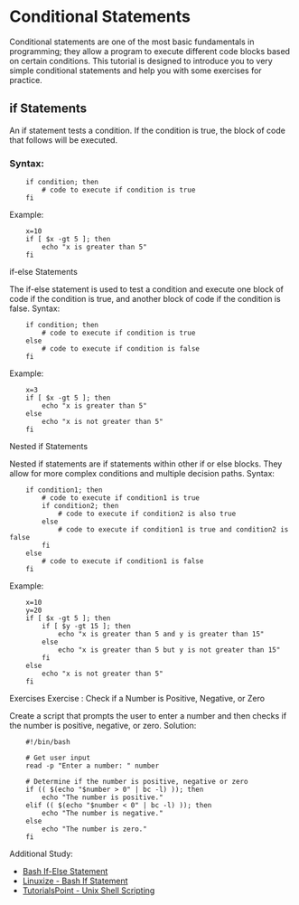 # Conditional Statements

Conditional statements are one of the most basic fundamentals in programming; they allow a program to execute different code blocks based on certain conditions. This tutorial is designed to introduce you to very simple conditional statements and help you with some exercises for practice.

## if Statements
An if statement tests a condition. If the condition is true, the block of code that follows will be executed.

### Syntax:

        if condition; then
            # code to execute if condition is true
        fi

Example:

        
        x=10
        if [ $x -gt 5 ]; then
            echo "x is greater than 5"
        fi

if-else Statements

The if-else statement is used to test a condition and execute one block of code if the condition is true, and another block of code if the condition is false.
Syntax:

        
        
        if condition; then
            # code to execute if condition is true
        else
            # code to execute if condition is false
        fi

Example:
        
        x=3
        if [ $x -gt 5 ]; then
            echo "x is greater than 5"
        else
            echo "x is not greater than 5"
        fi

Nested if Statements

Nested if statements are if statements within other if or else blocks. They allow for more complex conditions and multiple decision paths.
Syntax:



        if condition1; then
            # code to execute if condition1 is true
            if condition2; then
                # code to execute if condition2 is also true
            else
                # code to execute if condition1 is true and condition2 is false
            fi
        else
            # code to execute if condition1 is false
        fi

Example:


        x=10
        y=20
        if [ $x -gt 5 ]; then
            if [ $y -gt 15 ]; then
                echo "x is greater than 5 and y is greater than 15"
            else
                echo "x is greater than 5 but y is not greater than 15"
            fi
        else
            echo "x is not greater than 5"
        fi

Exercises
Exercise : Check if a Number is Positive, Negative, or Zero

Create a script that prompts the user to enter a number and then checks if the number is positive, negative, or zero.
Solution:

        
        #!/bin/bash
        
        # Get user input
        read -p "Enter a number: " number
        
        # Determine if the number is positive, negative or zero
        if (( $(echo "$number > 0" | bc -l) )); then
            echo "The number is positive."
        elif (( $(echo "$number < 0" | bc -l) )); then
            echo "The number is negative."
        else
            echo "The number is zero."
        fi

Additional Study:

- [Bash If-Else Statement](https://www.freecodecamp.org/news/bash-if-statement-linux-shell-if-else-syntax-example/)
- [Linuxize - Bash If Statement](https://linuxize.com/post/bash-if-else-statement/)
- [TutorialsPoint - Unix Shell Scripting](https://www.tutorialspoint.com/unix/shell_scripting.htm)


